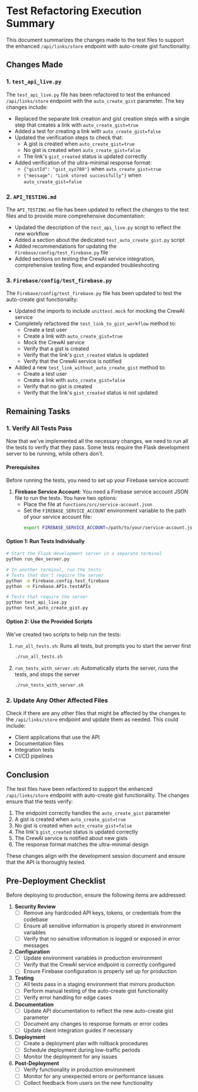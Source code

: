 # Test Refactoring Execution Summary

This document summarizes the changes made to the test files to support the enhanced `/api/links/store` endpoint with auto-create gist functionality.

## Changes Made

### 1. `test_api_live.py`

The `test_api_live.py` file has been refactored to test the enhanced `/api/links/store` endpoint with the `auto_create_gist` parameter. The key changes include:

- Replaced the separate link creation and gist creation steps with a single step that creates a link with `auto_create_gist=true`
- Added a test for creating a link with `auto_create_gist=false`
- Updated the verification steps to check that:
  - A gist is created when `auto_create_gist=true`
  - No gist is created when `auto_create_gist=false`
  - The link's `gist_created` status is updated correctly
- Added verification of the ultra-minimal response format:
  - `{"gistId": "gist_xyz789"}` when `auto_create_gist=true`
  - `{"message": "Link stored successfully"}` when `auto_create_gist=false`

### 2. `API_TESTING.md`

The `API_TESTING.md` file has been updated to reflect the changes to the test files and to provide more comprehensive documentation:

- Updated the description of the `test_api_live.py` script to reflect the new workflow
- Added a section about the dedicated `test_auto_create_gist.py` script
- Added recommendations for updating the `Firebase/config/test_firebase.py` file
- Added sections on testing the CrewAI service integration, comprehensive testing flow, and expanded troubleshooting

### 3. `Firebase/config/test_firebase.py`

The `Firebase/config/test_firebase.py` file has been updated to test the auto-create gist functionality:

- Updated the imports to include `unittest.mock` for mocking the CrewAI service
- Completely refactored the `test_link_to_gist_workflow` method to:
  - Create a test user
  - Create a link with `auto_create_gist=true`
  - Mock the CrewAI service
  - Verify that a gist is created
  - Verify that the link's `gist_created` status is updated
  - Verify that the CrewAI service is notified
- Added a new `test_link_without_auto_create_gist` method to:
  - Create a test user
  - Create a link with `auto_create_gist=false`
  - Verify that no gist is created
  - Verify that the link's `gist_created` status is not updated

## Remaining Tasks

### 1. Verify All Tests Pass

Now that we've implemented all the necessary changes, we need to run all the tests to verify that they pass. Some tests require the Flask development server to be running, while others don't.

#### Prerequisites

Before running the tests, you need to set up your Firebase service account:

1. **Firebase Service Account**: You need a Firebase service account JSON file to run the tests. You have two options:
   - Place the file at `functions/src/service-account.json`
   - Set the `FIREBASE_SERVICE_ACCOUNT` environment variable to the path of your service account file:
     ```bash
     export FIREBASE_SERVICE_ACCOUNT=/path/to/your/service-account.json
     ```

#### Option 1: Run Tests Individually

```bash
# Start the Flask development server in a separate terminal
python run_dev_server.py

# In another terminal, run the tests
# Tests that don't require the server
python -m Firebase.config.test_firebase
python -m Firebase.APIs.testAPIs

# Tests that require the server
python test_api_live.py
python test_auto_create_gist.py
```

#### Option 2: Use the Provided Scripts

We've created two scripts to help run the tests:

1. `run_all_tests.sh`: Runs all tests, but prompts you to start the server first
   ```bash
   ./run_all_tests.sh
   ```

2. `run_tests_with_server.sh`: Automatically starts the server, runs the tests, and stops the server
   ```bash
   ./run_tests_with_server.sh
   ```

### 2. Update Any Other Affected Files

Check if there are any other files that might be affected by the changes to the `/api/links/store` endpoint and update them as needed. This could include:

- Client applications that use the API
- Documentation files
- Integration tests
- CI/CD pipelines

## Conclusion

The test files have been refactored to support the enhanced `/api/links/store` endpoint with auto-create gist functionality. The changes ensure that the tests verify:

1. The endpoint correctly handles the `auto_create_gist` parameter
2. A gist is created when `auto_create_gist=true`
3. No gist is created when `auto_create_gist=false`
4. The link's `gist_created` status is updated correctly
5. The CrewAI service is notified about new gists
6. The response format matches the ultra-minimal design

These changes align with the development session document and ensure that the API is thoroughly tested.

## Pre-Deployment Checklist

Before deploying to production, ensure the following items are addressed:

1. **Security Review**
   - [ ] Remove any hardcoded API keys, tokens, or credentials from the codebase
   - [ ] Ensure all sensitive information is properly stored in environment variables
   - [ ] Verify that no sensitive information is logged or exposed in error messages

2. **Configuration**
   - [ ] Update environment variables in production environment
   - [ ] Verify that the CrewAI service endpoint is correctly configured
   - [ ] Ensure Firebase configuration is properly set up for production

3. **Testing**
   - [ ] All tests pass in a staging environment that mirrors production
   - [ ] Perform manual testing of the auto-create gist functionality
   - [ ] Verify error handling for edge cases

4. **Documentation**
   - [ ] Update API documentation to reflect the new auto-create gist parameter
   - [ ] Document any changes to response formats or error codes
   - [ ] Update client integration guides if necessary

5. **Deployment**
   - [ ] Create a deployment plan with rollback procedures
   - [ ] Schedule deployment during low-traffic periods
   - [ ] Monitor the deployment for any issues

6. **Post-Deployment**
   - [ ] Verify functionality in production environment
   - [ ] Monitor for any unexpected errors or performance issues
   - [ ] Collect feedback from users on the new functionality 